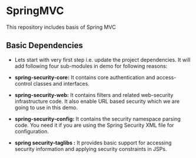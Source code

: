 # SpringMVC
This repository includes basis of Spring MVC

## Basic Dependencies
- Lets start with very first step i.e. update the project dependencies. It will add following four sub-modules in demo for following reasons:

- **spring-security-core:**  It contains core authentication and access-control classes and interfaces.
- **spring-security-web:**  It contains filters and related web-security infrastructure code. It also enable URL based security which we are going to use in this demo.
- **spring-security-config:** It contains the security namespace parsing code. You need it if you are using the Spring Security XML file for configuration.
- **spring security-taglibs :** It provides basic support for accessing security information and applying security constraints in JSPs.
